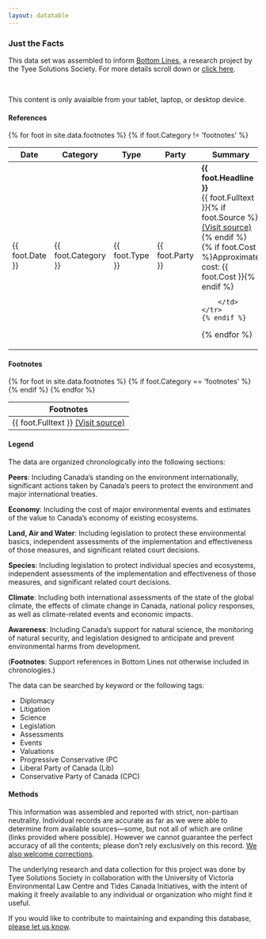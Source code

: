 ```yaml
---
layout: datatable
---
```


### Just the Facts

This data set was assembled to inform [Bottom Lines](http://bottomlines.tyeesolutions.org), a research project by the Tyee Solutions Society. <span class="hidden-xs hidden-sm">For more details scroll down or [click here](/references/#methods).</span>

<div  class="visible-xs">
    <br />
    <p class="alert alert-warning" role="alert">This content is only avaialble from your tablet, laptop, or desktop device.</p>
</div>

<div class="hidden-xs">

#### References 

<table id="references" class="table table-striped table-bordered dataTable no-footer" cellspacing="0" width="100%" role="grid" aria-describedby="example_info" style="width: 100%;">
        <thead>
            <tr>
                <th>Date</th>
                <th>Category</th>
                <th>Type</th>
                <th>Party</th>
                <th>Summary</th>
            </tr>
        </thead>
    <tbody>
{% for foot in site.data.footnotes %}
    {% if foot.Category != 'footnotes' %}
    <tr id="{{ foot.ID }}">
        <td>{{ foot.Date }}</td>
        <td>{{ foot.Category }}</td>
        <td>{{ foot.Type }}</td>
        <td>{{ foot.Party }}</td>
        <td>
            <strong>{{ foot.Headline }}</strong><br />
            {{ foot.Fulltext }}{% if foot.Source %} <a href="{{ foot.Source }}">(Visit source)</a>{% endif %}<br />
            {% if foot.Cost %}Approximate cost: {{ foot.Cost }}{% endif %}
            
        </td>
    </tr>
    {% endif %}
{% endfor %}
    </tbody>
</table>

#### Footnotes

<table id="footnotes" class="table table-striped table-bordered dataTable no-footer" cellspacing="0" width="100%" role="grid" aria-describedby="example_info" style="width: 100%;">
        <thead>
            <tr>
                <th>Footnotes</th>
            </tr>
        </thead>
    <tbody>
{% for foot in site.data.footnotes %}
    {% if foot.Category == 'footnotes' %}
    <tr id="{{ foot.ID }}">
        <td>
            {{ foot.Fulltext }} <a href="{{ foot.Source }}">(Visit source)</a>
        </td>
    </tr>
    {% endif %}
{% endfor %}
    </tbody>
</table>

#### Legend

The data are organized chronologically into the following sections:
  
**Peers**: Including Canada’s standing on the environment internationally, significant actions taken by Canada’s peers to protect the environment and major international treaties.
 
**Economy**: Including the cost of major environmental events and estimates of the value to Canada’s economy of existing ecosystems.
 
**Land, Air and Water**: Including legislation to protect these environmental basics, independent assessments of the implementation and effectiveness of those measures, and significant related court decisions.
 
**Species**: Including legislation to protect individual species and ecosystems, independent assessments of the implementation and effectiveness of those measures, and significant related court decisions.
 
**Climate**: Including both international assessments of the state of the global climate, the effects of climate change in Canada, national policy responses, as well as climate-related events and economic impacts.
 
**Awareness**: Including Canada’s support for natural science, the monitoring of natural security, and legislation designed to anticipate and prevent environmental harms from development.
 
(**Footnotes**: Support references in Bottom Lines not otherwise included in chronologies.)
 
The data can be searched by keyword or the following tags:

* Diplomacy
* Litigation
* Science
* Legislation
* Assessments
* Events
* Valuations
* Progressive Conservative (PC
* Liberal Party of Canada (Lib)
* Conservative Party of Canada (CPC)

</div>
         
#### Methods 

This information was assembled and reported with strict, non-partisan neutrality. Individual records are accurate as far as we were able to determine from available sources—some, but not all of which are online (links provided where possible). However we cannot guarantee the perfect accuracy of all the contents; please don’t rely exclusively on this record. [We also welcome corrections](http://www.google.com/recaptcha/mailhide/d?k=01buOlX5MUmv64VTyP_gZIRQ==&c=VSBhM_2a-4AF8i4r0JbIJ2HGJMEbzXyix7iTml6KnII=).

The underlying research and data collection for this project was done by Tyee Solutions Society in collaboration with the University of Victoria Environmental Law Centre and Tides Canada Initiatives, with the intent of making it freely available to any individual or organization who might find it useful.

If you would like to contribute to maintaining and expanding this database, [please let us know](http://www.google.com/recaptcha/mailhide/d?k=01buOlX5MUmv64VTyP_gZIRQ==&c=VSBhM_2a-4AF8i4r0JbIJ2HGJMEbzXyix7iTml6KnII=).
